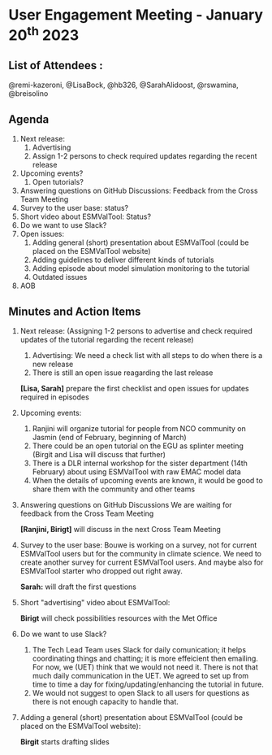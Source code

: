 # User Engagement Meeting - January 20<sup>th</sup> 2023

## List of Attendees : 
@remi-kazeroni, @LisaBock, @hb326, @SarahAlidoost, @rswamina, @breisolino

## Agenda

1. Next release: 
   1. Advertising
   2. Assign 1-2 persons to check required updates regarding the recent release 
2. Upcoming events? 
   1. Open tutorials?
3. Answering questions on GitHub Discussions: Feedback from the Cross Team Meeting
4. Survey to the user base: status? 
5. Short video about ESMValTool: Status?
6. Do we want to use Slack?
7. Open issues:
   1. Adding general (short) presentation about ESMValTool (could be placed on the ESMValTool website) 
   2. Adding guidelines to deliver different kinds of tutorials 
   3. Adding episode about model simulation monitoring to the tutorial
   4. Outdated issues
8. AOB

## Minutes and Action Items

1. Next release:
   (Assigning 1-2 persons to advertise and check required updates of the tutorial regarding the recent release) 
   1. Advertising: We need a check list with all steps to do when there is a new release
   2. There is still an open issue reagarding the last release

   **[Lisa, Sarah]** prepare the first checklist and open issues for updates required in episodes  

2. Upcoming events:
   1. Ranjini will organize tutorial for people from NCO community on Jasmin (end of February, beginning of March)
   2. There could be an open tutorial on the EGU as splinter meeting (Birgit and Lisa will discuss that further)
   3. There is a DLR internal workshop for the sister department (14th February) about using ESMValTool with raw EMAC model data
   4. When the details of upcoming events are known, it would be good to share them with the community and other teams

3. Answering questions on GitHub Discussions
   We are waiting for feedback from the Cross Team Meeting

   **[Ranjini, Birigt]** will discuss in the next Cross Team Meeting

4. Survey to the user base:
   Bouwe is working on a survey, not for current ESMValTool users but for the community in climate science. 
   We need to create another survey for current ESMValTool users. And maybe also for ESMValTool starter who dropped out right away.
   
   **Sarah:** will draft the first questions
   
5. Short "advertising" video about ESMValTool: 
    
    **Birigt** will check possibilities resources with the Met Office
    
6. Do we want to use Slack?
   1. The Tech Lead Team uses Slack for daily comunication; it helps coordinating things and chatting; it is more effeicient then emailing.
   For now, we (UET) think that we would not need it. There is not that much daily communication in the UET.
   We agreed to set up from time to time a day for fixing/updating/enhancing the tutorial in future.
   2. We would not suggest to open Slack to all users for questions as there is not enough capacity to handle that. 

7. Adding a general (short) presentation about ESMValTool (could be placed on the ESMValTool website): 

   **Birgit** starts drafting slides


